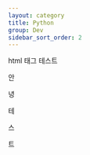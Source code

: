 ```yaml
---
layout: category
title: Python
group: Dev
sidebar_sort_order: 2
---
```


<p>html 태그 테스트</p>

<div>
    <p>안</p>
    <p>녕</p>
    <p>테</p>
    <p>스</p>
    <p>트</p>
</div>